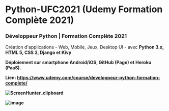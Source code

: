 # Python-UFC2021 (Udemy Formation Complète 2021)

### Développeur Python | Formation Complète 2021 

Création d'applications - Web, Mobile, Jeux, Desktop UI - avec <b>Python 3.x<b>, <b>HTML 5<b>, <b>CSS 3<b>, <b>Django<b> et <b>Kivy<b>
  
Déploiement sur smartphone Android/iOS, GitHub (Page) et Heroku (PaaS).   

Lien: https://www.udemy.com/course/developpeur-python-formation-complete/

![ScreenHunter_clipboard](https://user-images.githubusercontent.com/36189996/112857718-6c913980-90b1-11eb-9b37-db65d147b9f3.jpg)

![image](https://user-images.githubusercontent.com/36189996/112898130-c2c9a100-90e0-11eb-9c95-71856d418182.png)

